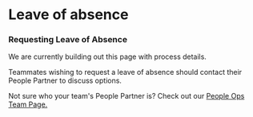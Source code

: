 # Leave of absence

### Requesting Leave of Absence

We are currently building out this page with process details.

Teammates wishing to request a leave of absence should contact their People Partner to discuss options.

Not sure who your team's People Partner is? Check out our [People Ops Team Page.](https://handbook.sourcegraph.com/departments/people-talent/people-ops/)
